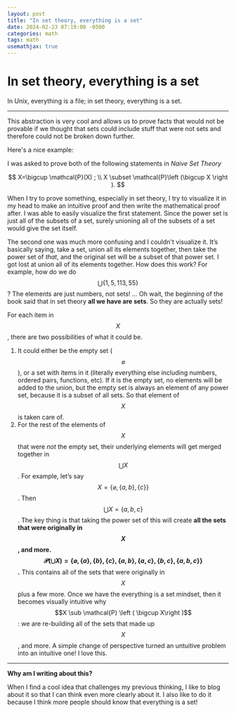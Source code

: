 ```yaml
---
layout: post
title: "In set theory, everything is a set"
date: 2024-02-23 07:19:00 -0500
categories: math
tags: math
usemathjax: true
---
```


# In set theory, everything is a set

In Unix, everything is a file; in set theory, everything is a set.

---

This abstraction is very cool and allows us to prove facts that would not be provable if we thought that sets could include stuff that were not sets and therefore could not be broken down further.

Here's a nice example:

I was asked to prove both of the following statements in *Naive Set Theory*

$$
X=\bigcup \mathcal{P}(X) ;
\\
X \subset \mathcal{P}\left (\bigcup X \right ).
$$

When I try to prove something, especially in set theory, I try to visualize it in my head to make an intuitive proof and then write the mathematical proof after. I was able to easily visualize the first statement. Since the power set is just all of the subsets of a set, surely unioning all of the subsets of a set would give the set itself. 

The second one was much more confusing and I couldn't visualize it. It’s basically saying, take a set, union all its elements together, then take the power set of *that*, and the original set will be a subset of that power set. I got lost at union all of its elements together. How does this work? For example, how do we do  $$\bigcup \{ 1, 5, 113, 55 \}$$ ? The elements are just numbers, not sets! … Oh wait, the beginning of the book said that in set theory **all we have are sets**. So they are actually sets!

For each item in $$X$$, there are two possibilities of what it could be.

1) It could either be the empty set ($$\varnothing$$), or a set with items in it (literally everything else including numbers, ordered pairs, functions, etc). If it is the empty set, no elements will be added to the union, but the empty set is always an element of any power set, because it is a subset of all sets. So that element of $$X$$ is taken care of. 
1) For the rest of the elements of $$X$$ that were *not* the empty set, their underlying elements will get merged together in $$\bigcup X$$. For example, let’s say $$X = \{ \varnothing, \{a,b \}, \{ c\} \}$$. Then $$\bigcup X = \{a,b,c\}$$. The key thing is that taking the power set of this will create **all the sets that were originally in $$X$$, and more. $$\mathcal{P} \left ( \bigcup X \right ) = \{\varnothing, \{a\}, \{b\}, \{c\}, \{a,b\}, \{a,c\},\{b,c\},  \{a,b,c\}\}$$.** This contains all of the sets that were originally in $$X$$ plus a few more. Once we have the everything is a set mindset, then it becomes visually intuitive why $$X \sub \mathcal{P} \left ( \bigcup X\right )$$: we are re-building all of the sets that made up $$X$$, and more. A simple change of perspective turned an untuitive problem into an intuitive one! I love this.

---

**Why am I writing about this?**

When I find a cool idea that challenges my previous thinking, I like to blog about it so that I can think even more clearly about it. I also like to do it because I think more people should know that everything is a set!